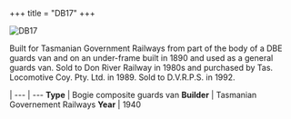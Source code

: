 +++
title = "DB17"
+++

![DB17](https://res.cloudinary.com/dvrailway/image/upload/v1559217540/www/image019_vvzqxh.jpg)

Built for Tasmanian Government Railways from part of the body of a DBE guards van and on an under-frame built in 1890 and used as a general guards van. Sold to Don River Railway in 1980s and purchased by Tas. Locomotive Coy. Pty. Ltd. in 1989. Sold to D.V.R.P.S. in 1992.

 |
--- | ---
**Type** | Bogie composite guards van
**Builder** | Tasmanian Governement Railways
**Year** | 1940
